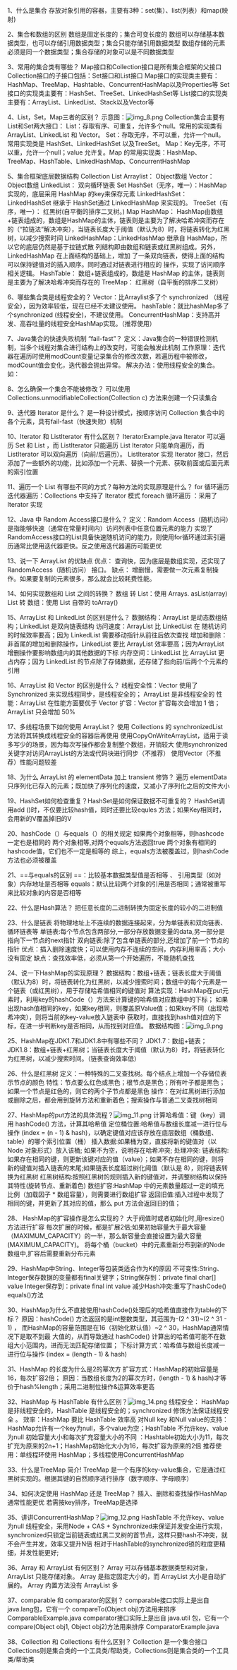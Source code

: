 1、什么是集合
    存放对象引用的容器，主要有3种：set(集）、list(列表）和map(映射)

2、集合和数组的区别
    数组是固定长度的；集合可变长度的
    数组可以存储基本数据类型，也可以存储引用数据类型；集合只能存储引用数据类型
    数组存储的元素必须是同一个数据类型；集合存储的对象可以是不同数据类型

3、常用的集合类有哪些？
    Map接口和Collection接口是所有集合框架的父接口
    Collection接口的子接口包括：Set接口和List接口
    Map接口的实现类主要有：HashMap、TreeMap、Hashtable、ConcurrentHashMap以及Properties等
    Set接口的实现类主要有：HashSet、TreeSet、LinkedHashSet等
    List接口的实现类主要有：ArrayList、LinkedList、Stack以及Vector等


4、List，Set，Map三者的区别？  示意图：![img_8.png](img_8.png)
    Collection集合主要有List和Set两大接口：
        List：存取有序、可重复，允许多个null。常用的实现类有 ArrayList、LinkedList 和 Vector。
        Set：存取无序，不可以重，允许一个null。常用实现类是 HashSet、LinkedHashSet 以及TreeSet。
    Map：Key无序，不可以重，允许一个null；value 允许复。Map 的常用实现类：HashMap、TreeMap、HashTable、LinkedHashMap、ConcurrentHashMap


5、集合框架底层数据结构
Collection
    List
        Arraylist： Object数组
        Vector： Object数组
        LinkedList： 双向循环链表
  Set
        HashSet（无序，唯一）：HashMap 实现的，底层采用 HashMap 的key来保存元素
        LinkedHashSet： LinkedHashSet 继承于 HashSet通过 LinkedHashMap 来实现的。
        TreeSet（有序，唯一）： 红黑树(自平衡的排序二叉树。)
  Map
      HashMap： 
                HashMap由数组+链表组成的，数组是HashMap的主体，链表则是主要为了解决哈希冲突而存在的（“拉链法”解决冲突），当链表长度大于阈值（默认为8）时，将链表转化为红黑树，以减少搜索时间
      LinkedHashMap：LinkedHashMap 继承自 HashMap，所以它的底层仍然是基于拉链式散
                    列结构即由数组和链表或红黑树组成。另外，LinkedHashMap 在上面结构的基础上，增加
                    了一条双向链表，使得上面的结构可以保持键值对的插入顺序。同时通过对链表进行相应的
                    操作，实现了访问顺序相关逻辑。
      HashTable： 数组+链表组成的，数组是 HashMap 的主体，链表则是主要为了解决哈希冲突而存在的
      TreeMap：   红黑树（自平衡的排序二叉树）


6、哪些集合类是线程安全的？
    Vector：比Arraylist多了个 synchronized （线程安全），因为效率较低，现在已经不太建议使用。
    hashTable：就比hashMap多了个synchronized (线程安全)，不建议使用。
    ConcurrentHashMap：支持高并发、高吞吐量的线程安全HashMap实现。（推荐使用）


7、Java集合的快速失败机制 “fail-fast”？
    定义：Java集合的一种错误检测机制，当多个线程对集合进行结构上的改变时，可能会触发此机制
    工作原理‌：迭代器在遍历时使用modCount变量记录集合的修改次数，若遍历程中被修改，modCount值会变化，迭代器会抛出异常。
    解决办法：使用线程安全的集合。如：

8、怎么确保一个集合不能被修改？
    可以使用 Collections.unmodifiableCollection(Collection c) 方法来创建一个只读集合


9、迭代器 Iterator 是什么？
    是一种设计模式，按顺序访问 Collection 集合中的各个元素，具有fail-fast（快速失败）机制


10、Iterator 和 ListIterator 有什么区别？ IteratorExample.java
    Iterator 可以遍历 Set 和 List ，而 ListIterator 只能遍历 List
    Iterator 只能单向遍历，而 ListIterator 可以双向遍历（向前/后遍历）。
    ListIterator 实现 Iterator 接口，然后添加了一些额外的功能，比如添加一个元素、替换一个元素、获取前面或后面元素的索引位置

11、遍历一个 List 有哪些不同的方式？每种方法的实现原理是什么？
    for 循环遍历
    迭代器遍历：Collections 中支持了 Iterator 模式
    foreach 循环遍历 ：采用了 Iterator 实现   

12、Java 中 Random Access接口是什么？
    定义：Random Access（随机访问）是指能够快速（通常在常量时间内）访问列表中任意位置元素的能力
    实现了RandomAccess接口的List具备快速随机访问的能力，则使用for循环通过索引遍历通常比使用迭代器更快。反之使用迭代器遍历可能更优


13、说一下 ArrayList 的优缺点
    优点：
        查询快，因为底层是数组实现，还实现了 RandomAccess（随机访问） 接口。
    缺点：
        增删慢，需要做一次元素复制操作。如果要复制的元素很多，那么就会比较耗费性能。

14、如何实现数组和 List 之间的转换？
    数组  转 List：使用 Arrays. asList(array) 
    List 转 数组：使用 List 自带的 toArray()



15、ArrayList 和 LinkedList 的区别是什么？
    数据结构：ArrayList 是动态数组结构；LinkedList 是双向链表结构
    访问速度：ArrayList 比 LinkedList 在 随机访问 的时候效率要高；因为 LinkedList 需要移动指针从前往后依次查找
    增加和删除：非首尾的增加和删除操作，LinkedList 要比 ArrayList 效率要高；因为ArrayList 增删操作要影响数组内的其他数据的下标
    内存空间：LinkedList 比 ArrayList 更占内存；因为 LinkedList 的节点除了存储数据，还存储了指向前/后两个个元素的引用



16、ArrayList 和 Vector 的区别是什么？
    线程安全性：Vector 使用了 Synchronized 来实现线程同步，是线程安全的； ArrayList 是非线程安全的
    性能：ArrayList 在性能方面要优于 Vector
    扩容：Vector 扩容每次会增加 1 倍；ArrayList 只会增加 50%


17、多线程场景下如何使用 ArrayList？
    使用 Collections 的 synchronizedList 方法将其转换成线程安全的容器后再使用
    使用CopyOnWriteArrayList，适用于读多写少的场景，因为每次写操作都会复制整个数组，开销较大
    使用synchronized关键字对访问ArrayList的方法或代码块进行同步（不推荐）
    使用Vector（不推荐）性能问题较差


18、为什么 ArrayList 的 elementData 加上 transient 修饰？
    遍历 elementData只序列化已存入的元素；既加快了序列化的速度，又减小了序列化之后的文件大小


19、HashSet如何检查重复？HashSet是如何保证数据不可重复的？
    HashSet调用add ()时，不仅要比较hash值，同时还要比较equles 方法；如果Key相同时，会用新的V覆盖掉旧的V

20、hashCode（）与equals（）的相关规定
    如果两个对象相等，则hashcode一定也是相同的
    两个对象相等,对两个equals方法返回true
    两个对象有相同的hashcode值，它们也不一定是相等的
    综上，equals方法被覆盖过，则hashCode方法也必须被覆盖


21、==与equals的区别
    ==：比较基本数据类型值是否相等 、 引用类型（如对象）内存地址是否相等
    equals：默认比较两个对象的引用是否相同；通常被重写来比较对象的内容是否相等


22、什么是Hash算法？
    把任意长度的二进制转换为固定长度的较小的二进制值


23、什么是链表
    将物理地址上不连续的数据连接起来，分为单链表和双向链表、循环链表等
    单链表:每个节点包含两部分,一部分存放数据变量的data,另一部分是指向下一节点的next指针
    双向链表:除了包含单链表的部分,还增加了前一个节点的指针
    优点：插入删除速度快；可以使用内存不连续的空间，内存利用率高；大小没有固定
    缺点：查找效率低，必须从第一个开始遍历，不能随机查找


24、说一下HashMap的实现原理？
    数据结构：数组+链表；链表长度大于阈值（默认为8）时，将链表转化为红黑树，以减少搜索时间；数组中的每个元素是一个链表（或红黑树），用于存储哈希值相同的键值对
    算法实现：HashMap在put元素时，利用key的hashCode（）方法来计算键的哈希值对应数组中的下标；
            如果出现hash值相同的key，如果key相同，则覆盖原Value值；如果key不同（出现哈希冲突），则将当前的key-value放入链表中
            获取时，直接找到hash值对应的下标，在进一步判断key是否相同，从而找到对应值。
    数据结构图：![img_9.png](img_9.png)

25、HashMap在JDK1.7和JDK1.8中有哪些不同？
    JDK1.7：数组+链表；
    JDK1.8：数组+链表+红黑树；当链表长度大于阈值（默认为8）时，将链表转化为红黑树，以减少搜索时间。（链表查询效率低）


26、什么是红黑树
    定义：一种特殊的二叉查找树。每个结点上增加一个存储位表示节点的颜色
    特性：节点要么红色或黑色；根节点是黑色；所有叶子都是黑色；如果一个节点是红色的，则它的两个子节点都是黑色
    操作：在对红黑树进行添加或删除之后，都会用到旋转方法和重新着色；搜索操作与普通二叉查找树相同

27、HashMap的put方法的具体流程？![img_11.png](img_11.png)
    计算哈希值‌：键（key）调用 hashCode() 方法，计算其哈希值
    ‌定位桶位置‌:哈希值与数组长度减一进行位与操作 (index = (n - 1) & hash)，以确定键值对应该存放在底层数组（桶数组、table）的哪个索引位置（桶）
    插入数据:如果桶为空，直接将新的键值对（以 Node 对象形式）放入该桶; 如果不为空，说明存在哈希冲突;
    处理冲突:
            链表结构:如果存在相同的键，则更新该键对应的值（value）；如果不存在相同的键，则将新的键值对插入链表的末尾;如果链表长度超过树化阈值（默认是 8），则将链表转换为红黑树
            红黑树结构:按照红黑树的规则插入新的键值对，并调整树结构以保持其特性(旋转节点、重新着色)
    数组扩容‌:HashMap 中的元素数量超过一定的填充比例（加载因子 * 数组容量），则需要进行数组扩容
    返回旧值:插入过程中发现了相同的键，并更新了其对应的值，那么 put 方法会返回旧的值；



28、 HashMap的扩容操作是怎么实现的？
    大于阀值时或者初始化时,用resize()方法进行扩容
    每次扩展的时候，都是扩展2倍;如果初始容量大于最大容量（MAXIMUM_CAPACITY）的一半，那么新容量会直接设置为最大容量(MAXIMUM_CAPACITY)。
    将每个桶（bucket）中的元素重新分布到新的Node数组中,扩容后需要重新分布元素


29、HashMap中String、Integer等包装类适合作为K的原因
    不可变性‌:String、Integer保存数据的变量都有final关键字；String保存到：private final char[] value    Integer保存到：private final int value
    减少Hash冲突:重写了hashCode() equals()方法


30、HashMap为什么不直接使用hashCode()处理后的哈希值直接作为table的下标？
    原因：hashCode() 方法返回的是int整数类型，其范围为-(2 ^ 31)~(2 ^ 31 - 1) ，
            而HashMap的容量范围是在16（初始化默认值）~2 ^ 30，HashMap通常情况下是取不到最
            大值的，从而导致通过 hashCode() 计算出的哈希值可能不在数组大小范围内，进而无法匹配存储位置；
    下标计算方式：哈希值与数组长度减一进行位与操作 (index = (length - 1) & hash)



31、HashMap 的长度为什么是2的幂次方
    扩容方式：HashMap的初始容量是16，每次扩容2倍；
    原因：当数组长度为2的幂次方时，(length - 1) & hash)才等价于hash%length；采用二进制位操作&运算效率更高


32、HashMap 与 HashTable 有什么区别？![img_14.png](img_14.png)
    线程安全： HashMap 是非线程安全的，HashTable 是线程安全的；synchronized 修饰方法保证线程安全 。
    效率：HashMap 要比 HashTable 效率高
    对Null key 和Null value的支持：HashMap允许有一个key为null，多个value为空；HashTable 不允许key、value为null
    初始容量大小和每次扩充容量大小的不同 ：Hashtable初始大小为11，每次扩充为原来的2n+1；HashMap初始化大小为16，每次扩容为原来的2倍
    推荐使用：单线程环使用 HashMap；多线程使用ConcurrentHashMap


33、什么是TreeMap 简介!
    TreeMap 是一个有序的key-value集合，它是通过红黑树实现的。根据其键的自然顺序进行排序（数字顺序、字母顺序）


34、如何决定使用 HashMap 还是 TreeMap？
    插入、删除和查找操作HashMap通常性能更优
    若需按key排序，TreeMap是选择


35、讲讲ConcurrentHashMap？![img_12.png](img_12.png)
    HashTable 不允许key、value为null
    线程安全，采用Node + CAS + Synchronized来保证并发安全进行实现，synchronized只锁定当前链表或红黑二叉树的首节点，这样只要hash不冲突，就不会产生并发，效率又提升N倍
    相对于HashTable的synchronized锁的粒度更精细，并发性能更好;

36、Array 和 ArrayList 有何区别？
    Array 可以存储基本数据类型和对象，ArrayList 只能存储对象。
    Array 是指定固定大小的，而 ArrayList 大小是自动扩展的。
    Array 内置方法没有 ArrayList 多


37、comparable 和 comparator的区别？
    comparable接口实际上是出自java.lang包，它有一个 compareTo(Object obj)方法用来排序 ComparableExample.java
    comparator接口实际上是出自 java.util 包，它有一个compare(Object obj1, Object obj2)方法用来排序 ComparatorExample.java


38、Collection 和 Collections 有什么区别？
    Collection 是一个集合接口
    Collections则是集合类的一个工具类/帮助类，Collections则是集合类的一个工具类/帮助类



